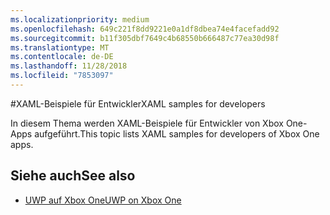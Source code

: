 ```yaml
---
ms.localizationpriority: medium
ms.openlocfilehash: 649c221f8dd9221e0a1df8dbea74e4facefadd92
ms.sourcegitcommit: b11f305dbf7649c4b68550b666487c77ea30d98f
ms.translationtype: MT
ms.contentlocale: de-DE
ms.lasthandoff: 11/28/2018
ms.locfileid: "7853097"
---
```

#<a name="xaml-samples-for-developers"></a><span data-ttu-id="7abec-101">XAML-Beispiele für Entwickler</span><span class="sxs-lookup"><span data-stu-id="7abec-101">XAML samples for developers</span></span>

<span data-ttu-id="7abec-102">In diesem Thema werden XAML-Beispiele für Entwickler von Xbox One-Apps aufgeführt.</span><span class="sxs-lookup"><span data-stu-id="7abec-102">This topic lists XAML samples for developers of Xbox One apps.</span></span>

## <a name="see-also"></a><span data-ttu-id="7abec-103">Siehe auch</span><span class="sxs-lookup"><span data-stu-id="7abec-103">See also</span></span>
- [<span data-ttu-id="7abec-104">UWP auf Xbox One</span><span class="sxs-lookup"><span data-stu-id="7abec-104">UWP on Xbox One</span></span>](index.md)

